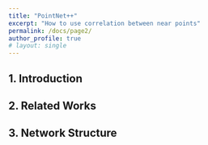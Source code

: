 ```yaml
---
title: "PointNet++"
excerpt: "How to use correlation between near points"
permalink: /docs/page2/
author_profile: true
# layout: single
---
```

## 1. Introduction

## 2. Related Works

## 3. Network Structure